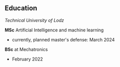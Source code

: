 ## Education
*Technical University of Lodz*

**MSc** Artificial Intelligence and machine learning
- currently, planned master's defense: March 2024 
  
**BSc** at Mechatronics 
- February 2022
